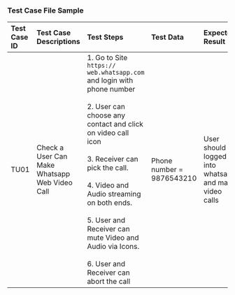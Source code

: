 ### Test Case File Sample

| Test Case ID    | Test Case Descriptions     | Test Steps        | Test Data | Expected Result | Actual Result | Pass/Fail |
| :-------------- | :------------------------- | :---------------- | :-------- | :-------------- | :------------ | :-------- |
| TU01 | Check a User Can Make Whatsapp Web Video Call | 1. Go to Site `https:// web.whatsapp.com` and login with phone number <br><br> 2. User can choose any contact and click on video call icon<br><br> 3. Receiver can pick the call.<br><br> 4. Video and Audio streaming on both ends.<br><br> 5. User and Receiver can mute Video and Audio via Icons.<br><br> 6. User and Receiver can abort the call| Phone number = 9876543210 | User should logged into whatsapp and make video calls | As Expected | Pass |
